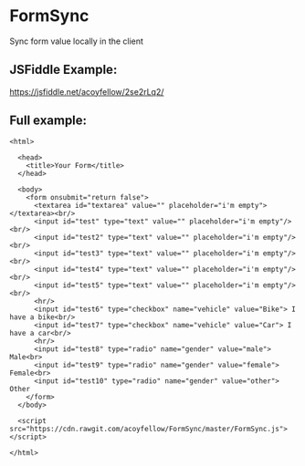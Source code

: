# FormSync
Sync form value locally in the client

## JSFiddle Example:
https://jsfiddle.net/acoyfellow/2se2rLq2/

## Full example:
    <html>
    
      <head>
        <title>Your Form</title>
      </head>
      
      <body>
        <form onsubmit="return false">
          <textarea id="textarea" value="" placeholder="i'm empty"></textarea><br/>
          <input id="test" type="text" value="" placeholder="i'm empty"/><br/>
          <input id="test2" type="text" value="" placeholder="i'm empty"/><br/>
          <input id="test3" type="text" value="" placeholder="i'm empty"/><br/>
          <input id="test4" type="text" value="" placeholder="i'm empty"/><br/>
          <input id="test5" type="text" value="" placeholder="i'm empty"/><br/>
          <hr/>
          <input id="test6" type="checkbox" name="vehicle" value="Bike"> I have a bike<br/>
          <input id="test7" type="checkbox" name="vehicle" value="Car"> I have a car<br/>
          <hr/>
          <input id="test8" type="radio" name="gender" value="male"> Male<br>
          <input id="test9" type="radio" name="gender" value="female"> Female<br>
          <input id="test10" type="radio" name="gender" value="other"> Other
        </form>
      </body>
      
      <script src="https://cdn.rawgit.com/acoyfellow/FormSync/master/FormSync.js"></script>
      
    </html>
